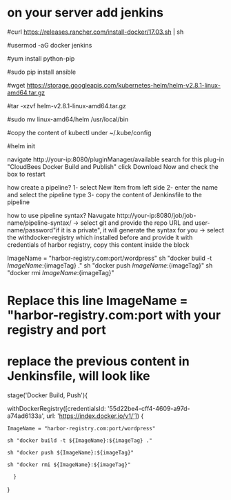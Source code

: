 # on your server add jenkins

#curl https://releases.rancher.com/install-docker/17.03.sh | sh

#usermod -aG docker jenkins

#yum install python-pip

#sudo pip install ansible

#wget https://storage.googleapis.com/kubernetes-helm/helm-v2.8.1-linux-amd64.tar.gz

#tar -xzvf helm-v2.8.1-linux-amd64.tar.gz

#sudo mv linux-amd64/helm /usr/local/bin

#copy the content of kubectl under ~/.kube/config

#helm init

navigate http://your-ip:8080/pluginManager/available
search for this plug-in "CloudBees Docker Build and Publish"
click Download Now and check the box to restart

how create a pipeline?
1- select New Item from left side
2- enter the name and select the pipeline type
3- copy the content of Jenkinsfile to the pipeline

how to use pipeline syntax?
Navugate http://your-ip:8080/job/job-name/pipeline-syntax/
-> select git and provide the repo URL and user-name/password"if it is a private", it will generate the syntax for you
-> select the withdocker-registry which installed before and provide it with credentials of harbor registry, copy this content inside the block

  ImageName = "harbor-registry.com:port/wordpress"
  sh "docker build -t ${ImageName}:${imageTag} ."
  sh "docker push ${ImageName}:${imageTag}"
  sh "docker rmi ${ImageName}:${imageTag}"


# Replace this line ImageName = "harbor-registry.com:port with your registry and port


# replace the previous content in Jenkinsfile, will look like


stage('Docker Build, Push'){

  withDockerRegistry([credentialsId: '55d22be4-cff4-4609-a97d-a74ad6133a', url: 'https://index.docker.io/v1/']) {

    ImageName = "harbor-registry.com:port/wordpress"

    sh "docker build -t ${ImageName}:${imageTag} ."

    sh "docker push ${ImageName}:${imageTag}"

    sh "docker rmi ${ImageName}:${imageTag}"

      }

  }
